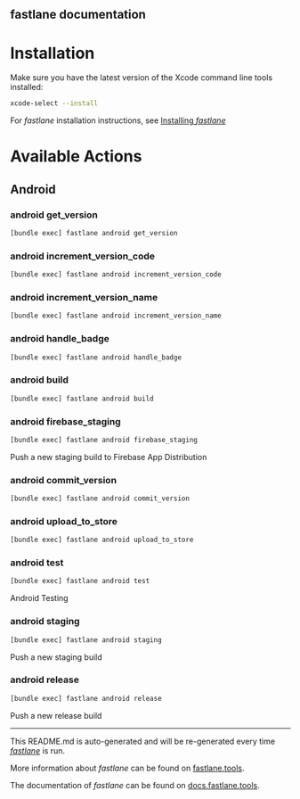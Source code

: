 fastlane documentation
----

# Installation

Make sure you have the latest version of the Xcode command line tools installed:

```sh
xcode-select --install
```

For _fastlane_ installation instructions, see [Installing _fastlane_](https://docs.fastlane.tools/#installing-fastlane)

# Available Actions

## Android

### android get_version

```sh
[bundle exec] fastlane android get_version
```



### android increment_version_code

```sh
[bundle exec] fastlane android increment_version_code
```



### android increment_version_name

```sh
[bundle exec] fastlane android increment_version_name
```



### android handle_badge

```sh
[bundle exec] fastlane android handle_badge
```



### android build

```sh
[bundle exec] fastlane android build
```



### android firebase_staging

```sh
[bundle exec] fastlane android firebase_staging
```

Push a new staging build to Firebase App Distribution

### android commit_version

```sh
[bundle exec] fastlane android commit_version
```



### android upload_to_store

```sh
[bundle exec] fastlane android upload_to_store
```



### android test

```sh
[bundle exec] fastlane android test
```

Android Testing

### android staging

```sh
[bundle exec] fastlane android staging
```

Push a new staging build

### android release

```sh
[bundle exec] fastlane android release
```

Push a new release build

----

This README.md is auto-generated and will be re-generated every time [_fastlane_](https://fastlane.tools) is run.

More information about _fastlane_ can be found on [fastlane.tools](https://fastlane.tools).

The documentation of _fastlane_ can be found on [docs.fastlane.tools](https://docs.fastlane.tools).
